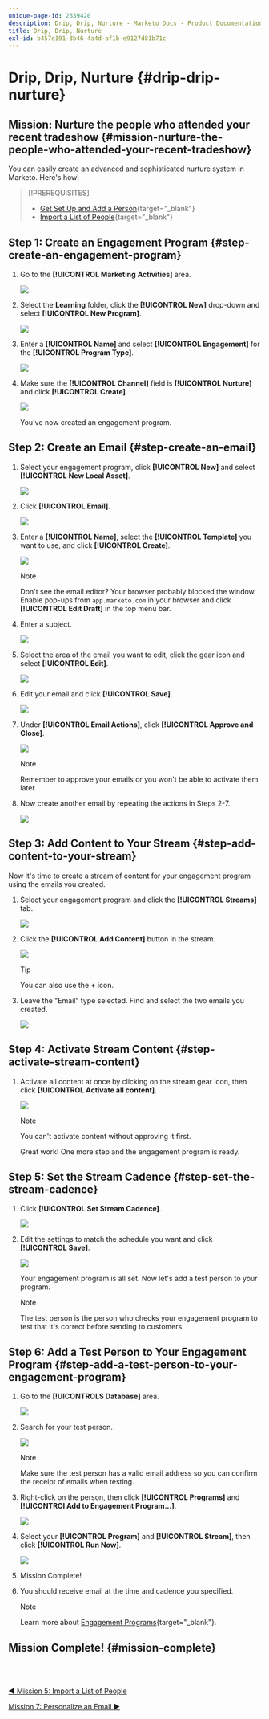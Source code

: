 ```yaml
---
unique-page-id: 2359420
description: Drip, Drip, Nurture - Marketo Docs - Product Documentation
title: Drip, Drip, Nurture
exl-id: b457e191-3b46-4a4d-af1b-e9127d81b71c
---
```

# Drip, Drip, Nurture {#drip-drip-nurture}

## Mission: Nurture the people who attended your recent tradeshow {#mission-nurture-the-people-who-attended-your-recent-tradeshow}

You can easily create an advanced and sophisticated nurture system in Marketo. Here's how!

>[!PREREQUISITES]
>
>* [Get Set Up and Add a Person](/help/marketo/getting-started/quick-wins/get-set-up-and-add-a-person.md){target="_blank"}
>* [Import a List of People](/help/marketo/getting-started/quick-wins/import-a-list-of-people.md){target="_blank"}

## Step 1: Create an Engagement Program {#step-create-an-engagement-program}

1. Go to the **[!UICONTROL Marketing Activities]** area.

   ![](assets/drip-drip-nurture-1.png)

1. Select the **Learning** folder, click the **[!UICONTROL New]** drop-down and select **[!UICONTROL New Program]**.

   ![](assets/drip-drip-nurture-2.png)

1. Enter a **[!UICONTROL Name]** and select **[!UICONTROL Engagement]** for the **[!UICONTROL Program Type]**.

   ![](assets/drip-drip-nurture-3.png)

1. Make sure the **[!UICONTROL Channel]** field is **[!UICONTROL Nurture]** and click **[!UICONTROL Create]**.

   ![](assets/drip-drip-nurture-4.png)

   You've now created an engagement program.

## Step 2: Create an Email {#step-create-an-email}

1. Select your engagement program, click **[!UICONTROL New]** and select **[!UICONTROL New Local Asset]**.

   ![](assets/drip-drip-nurture-5.png)

1. Click **[!UICONTROL Email]**.

   ![](assets/drip-drip-nurture-6.png)

1. Enter a **[!UICONTROL Name]**, select the **[!UICONTROL Template]** you want to use, and click **[!UICONTROL Create]**.

   ![](assets/drip-drip-nurture-7.png)

   >[!NOTE]
   >
   >Don't see the email editor? Your browser probably blocked the window. Enable pop-ups from `app.marketo.com` in your browser and click **[!UICONTROL Edit Draft]** in the top menu bar.

1. Enter a subject.

   ![](assets/drip-drip-nurture-8.png)

1. Select the area of the email you want to edit, click the gear icon and select **[!UICONTROL Edit]**.

   ![](assets/drip-drip-nurture-9.png)

1. Edit your email and click **[!UICONTROL Save]**.

   ![](assets/drip-drip-nurture-10.png)

1. Under **[!UICONTROL Email Actions]**, click **[!UICONTROL Approve and Close]**.

   ![](assets/drip-drip-nurture-11.png)

   >[!NOTE]
   >
   >Remember to approve your emails or you won't be able to activate them later.

1. Now create another email by repeating the actions in Steps 2-7.

   ![](assets/drip-drip-nurture-12.png)

## Step 3: Add Content to Your Stream {#step-add-content-to-your-stream}

Now it's time to create a stream of content for your engagement program using the emails you created.

1. Select your engagement program and click the **[!UICONTROL Streams]** tab.

   ![](assets/drip-drip-nurture-13.png)

1. Click the **[!UICONTROL Add Content]** button in the stream.

   ![](assets/drip-drip-nurture-14.png)

   >[!TIP]
   >
   >You can also use the **+** icon.

1. Leave the "Email" type selected. Find and select the two emails you created.

   ![](assets/drip-drip-nurture-15.png)

## Step 4: Activate Stream Content {#step-activate-stream-content}

1. Activate all content at once by clicking on the stream gear icon, then click **[!UICONTROL Activate all content]**.

   ![](assets/drip-drip-nurture-16.png)

   >[!NOTE]
   >
   >You can't activate content without approving it first.

   Great work! One more step and the engagement program is ready.

## Step 5: Set the Stream Cadence {#step-set-the-stream-cadence}

1. Click **[!UICONTROL Set Stream Cadence]**.

   ![](assets/drip-drip-nurture-17.png)

1. Edit the settings to match the schedule you want and click **[!UICONTROL Save]**.

   ![](assets/drip-drip-nurture-18.png)

   Your engagement program is all set. Now let's add a test person to your program.

   >[!NOTE]
   >
   >The test person is the person who checks your engagement program to test that it's correct before sending to customers.

## Step 6: Add a Test Person to Your Engagement Program {#step-add-a-test-person-to-your-engagement-program}

1. Go to the **[!UICONTROLS Database]** area.

   ![](assets/drip-drip-nurture-19.png)

1. Search for your test person.

   ![](assets/drip-drip-nurture-20.png)

   >[!NOTE]
   >
   >Make sure the test person has a valid email address so you can confirm the receipt of emails when testing.

1. Right-click on the person, then click **[!UICONTROL Programs]** and **[!UICONTROl Add to Engagement Program...]**.

   ![](assets/drip-drip-nurture-21.png)

1. Select your **[!UICONTROL Program]** and **[!UICONTROL Stream]**, then click **[!UICONTROL Run Now]**.

   ![](assets/drip-drip-nurture-22.png)

1. Mission Complete!

1. You should receive email at the time and cadence you specified.

   >[!NOTE]
   >
   >Learn more about [Engagement Programs](/help/marketo/product-docs/email-marketing/drip-nurturing/creating-an-engagement-program/understanding-engagement-programs.md){target="_blank"}.

## Mission Complete! {#mission-complete}

<br>&nbsp;

[◄ Mission 5: Import a List of People](/help/marketo/getting-started/quick-wins/import-a-list-of-people.md)

[Mission 7: Personalize an Email ►](/help/marketo/getting-started/quick-wins/personalize-an-email.md)
